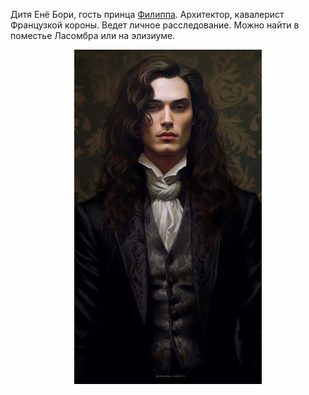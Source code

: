 Дитя Енё Бори, гость принца [Филиппа](</Дело/Филипп Иоганн Маттарнови.md>). Архитектор, кавалерист Французкой короны.
Ведет личное расследование. Можно найти в поместье Ласомбра или на элизиуме.

<p align="center"><img src='/Портрет/ЛуиЖерадер.jpg' width="300"></p>
